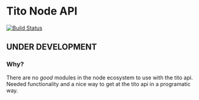 # Tito Node API
[![Build Status](https://travis-ci.org/mikemimik/tito-node-api.svg?branch=master)](https://travis-ci.org/mikemimik/tito-node-api)

## UNDER DEVELOPMENT

### Why?

There are no *good* modules in the node ecosystem to use with the tito api. Needed functionality and a nice way to get at the tito api in a programatic way.